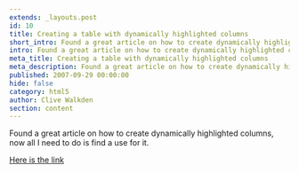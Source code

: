 ```yaml
---
extends: _layouts.post
id: 10
title: Creating a table with dynamically highlighted columns
short_intro: Found a great article on how to create dynamically highlighted columns, now all i need to do is find a use for it.
intro: Found a great article on how to create dynamically highlighted columns, now all i need to do is find a use for it.
meta_title: Creating a table with dynamically highlighted columns
meta_description: Found a great article on how to create dynamically highlighted columns, now all i need to do is find a use for it.
published: 2007-09-29 00:00:00
hide: false
category: html5
author: Clive Walkden
section: content
---
```


Found a great article on how to create dynamically highlighted columns, now all I need to do is find a use for it.

<a href="http://www.askthecssguy.com/2007/08/creating_a_table_with_dynamica.html" target="_blank" title="Dynamic Highlighted Columns">Here is the link</a>
